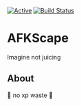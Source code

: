 [![Active](http://img.shields.io/badge/Status-Active-green.svg)](https://tterb.github.io) 
[![Build Status](https://travis-ci.com/Maurits825/AFKScape.svg?token=acwEp1UszjMQRSRycTzp&branch=master)](https://travis-ci.com/Maurits825/AFKScape)

# AFKScape
Imagine not juicing

## About
:rocket: no xp waste :rocket:
